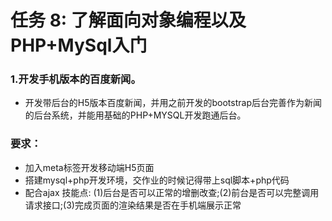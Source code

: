 # 任务 8: 了解面向对象编程以及PHP+MySql入门 #

### 1.开发手机版本的百度新闻。 ###
*   开发带后台的H5版本百度新闻，并用之前开发的bootstrap后台完善作为新闻的后台系统，并能用基础的PHP+MYSQL开发跑通后台。

### 要求： ###
*    加入meta标签开发移动端H5页面
*    搭建mysql+php开发环境，交作业的时候记得带上sql脚本+php代码
*    配合ajax 技能点: (1)后台是否可以正常的增删改查;(2)前台是否可以完整调用请求接口;(3)完成页面的渲染结果是否在手机端展示正常

